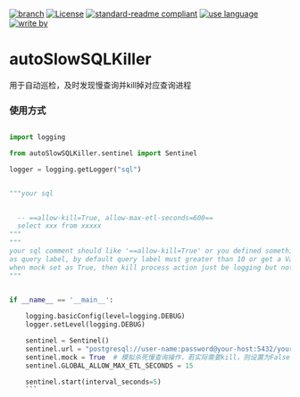[![branch](https://img.shields.io/badge/branch-master-brightgreen.svg)](https://github.com/xiaodongxiexie/autoSlowSQLKiller)
[![License](https://img.shields.io/badge/license-MIT-blue.svg)](https://github.com/xiaodongxiexie/autoSlowSQLKiller)
[![standard-readme compliant](https://img.shields.io/badge/readme%20style-standard-brightgreen.svg?style=flat-square)](https://github.com/xiaodongxiexie/autoSlowSQLKiller)
[![use language](https://img.shields.io/badge/language-python3-orange.svg)](https://github.com/xiaodongxiexie/autoSlowSQLKiller)
[![write by](https://jaywcjlove.github.io/sb/lang/chinese.svg)](https://github.com/xiaodongxiexie/autoSlowSQLKiller)

# autoSlowSQLKiller
用于自动巡检，及时发现慢查询并kill掉对应查询进程


### 使用方式
```python

import logging

from autoSlowSQLKiller.sentinel import Sentinel

logger = logging.getLogger("sql")


"""your sql 

 
  -- ==allow-kill=True, allow-max-etl-seconds=600==
  select xxx from xxxxx 
"""
"""
your sql comment should like '==allow-kill=True' or you defined something startswith '==' 
as query label, by default query label must greater than 10 or get a ValueError if mock is False.
when mock set as True, then kill process action just be logging but not execute.
"""


if __name__ == '__main__':
 
    logging.basicConfig(level=logging.DEBUG)
    logger.setLevel(logging.DEBUG)

    sentinel = Sentinel()
    sentinel.url = "postgresql://user-name:password@your-host:5432/your-database"
    sentinel.mock = True  # 模拟杀死慢查询操作，若实际需要kill，则设置为False
    sentinel.GLOBAL_ALLOW_MAX_ETL_SECONDS = 15

    sentinel.start(interval_seconds=5)
    ```
